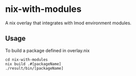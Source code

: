 # nix-with-modules
A nix overlay that integrates with lmod environment modules.

## Usage

To build a package defined in overlay.nix
```
cd nix-with-modules
nix build .#[packageName]
./result/bin/[packageName]
```
